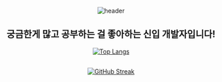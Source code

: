 <div align=center>

  ![header](https://capsule-render.vercel.app/api?type=venom&color=auto&height=200&section=header&text=Hi,%20I'm%20Zojo!&fontSize=50)


## 궁금한게 많고 공부하는 걸 좋아하는 신입 개발자입니다!


[![Top Langs](https://github-readme-stats.vercel.app/api/top-langs/?username=Zojo24)](https://github.com/anuraghazra/github-readme-stats)


##
[![GitHub Streak](https://streak-stats.demolab.com?user=Zojo24&theme=calm&hide_border=true&locale=ko)](https://git.io/streak-stats)
</div>
